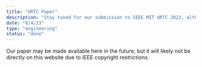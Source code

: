 ```yaml
---
title: "URTC Paper"
description: "Stay tuned for our submission to IEEE MIT URTC 2023, although we can't say too much about it right now."
date: "8/4/23"
type: "engineering"
status: "done"
---
```


Our paper may be made available here in the future, but it will likely not be directly on this website due to IEEE copyright restrictions.